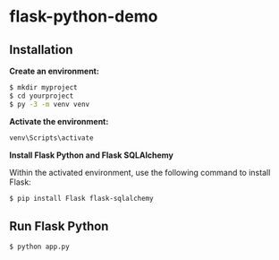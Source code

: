 # flask-python-demo

## Installation

**Create an environment:**

```bash
$ mkdir myproject
$ cd yourproject
$ py -3 -m venv venv
```

**Activate the environment:**

```bash
venv\Scripts\activate
```

**Install Flask Python and Flask SQLAlchemy**

Within the activated environment, use the following command to install Flask:

```bash
$ pip install Flask flask-sqlalchemy
```
## Run Flask Python

```bash
$ python app.py
```


